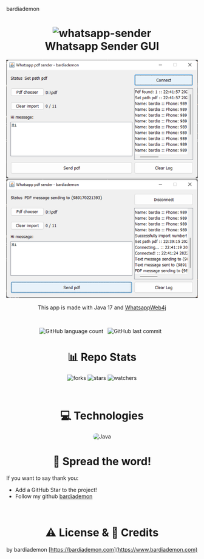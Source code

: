 bardiademon
<h1 align="center">
    <img width="200px" src="https://bardiademon.com/public/github/whatsappsender-java-screenshot/whatsapp-icon.svg" alt="whatsapp-sender"/>
    <br/>
    Whatsapp Sender GUI
</h1>

<div align="center">
    <img src="screenshots/1.png" alt="bardiademon"/>
    <img src="screenshots/2.png" alt="bardiademon"/>
</div>

<p align="center">This app is made with Java 17 and <a href="https://github.com/Auties00/WhatsappWeb4j">WhatsappWeb4j</a> </p>

<br/>

<p align="center">
    <img alt="GitHub language count" src="https://img.shields.io/github/languages/count/whatsapp-sender/whatsapp-sender.github.io">
    &nbsp;
    <img alt="GitHub last commit" src="https://img.shields.io/github/last-commit/whatsapp-sender/whatsapp-sender.github.io">
    &nbsp;
</p>

<h1 align="center">
    📊 Repo Stats
</h1>

<p align="center">
    <img src="https://img.shields.io/github/forks/whatsapp-sender/whatsapp-sender.github.io.svg" alt="forks">
    <img src="https://img.shields.io/github/stars/whatsapp-sender/whatsapp-sender.github.io.svg" alt="stars">
    <img src="https://img.shields.io/github/watchers/whatsapp-sender/whatsapp-sender.github.io.svg" alt="watchers">
</p>

<br/>

<h1 align="center">
    💻 Technologies
</h1>

<div align="center">
    <img src="https://img.shields.io/badge/Java-20202a?style=for-the-badge&logo=Java&logoColor=ffffff" alt="Java" style="border-radius:15px"/>
</div>

<h1 align="center">
    🌟 Spread the word!
</h1>

If you want to say thank you:

- Add a GitHub Star to the project!
- Follow my github [bardiademon](https://github.com/bardiademon)

<br/>

<h1 align="center">
    ⚠️ License & 📝 Credits
</h1>

by bardiademon [https://bardiademon.com](https://www.bardiademon.com)
